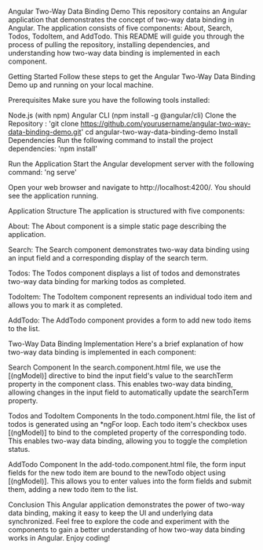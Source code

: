 Angular Two-Way Data Binding Demo
This repository contains an Angular application that demonstrates the concept of two-way data binding in Angular. The application consists of five components: About, Search, Todos, TodoItem, and AddTodo. This README will guide you through the process of pulling the repository, installing dependencies, and understanding how two-way data binding is implemented in each component.

Getting Started
Follow these steps to get the Angular Two-Way Data Binding Demo up and running on your local machine.

Prerequisites
Make sure you have the following tools installed:

Node.js (with npm)
Angular CLI (npm install -g @angular/cli)
Clone the Repository : 'git clone https://github.com/yourusername/angular-two-way-data-binding-demo.git'
cd angular-two-way-data-binding-demo
Install Dependencies
Run the following command to install the project dependencies: 'npm install'

Run the Application
Start the Angular development server with the following command: 'ng serve'

Open your web browser and navigate to http://localhost:4200/. You should see the application running.

Application Structure
The application is structured with five components:

About: The About component is a simple static page describing the application.

Search: The Search component demonstrates two-way data binding using an input field and a corresponding display of the search term.

Todos: The Todos component displays a list of todos and demonstrates two-way data binding for marking todos as completed.

TodoItem: The TodoItem component represents an individual todo item and allows you to mark it as completed.

AddTodo: The AddTodo component provides a form to add new todo items to the list.

Two-Way Data Binding Implementation
Here's a brief explanation of how two-way data binding is implemented in each component:

Search Component
In the search.component.html file, we use the [(ngModel)] directive to bind the input field's value to the searchTerm property in the component class. This enables two-way data binding, allowing changes in the input field to automatically update the searchTerm property.

Todos and TodoItem Components
In the todo.component.html file, the list of todos is generated using an *ngFor loop. Each todo item's checkbox uses [(ngModel)] to bind to the completed property of the corresponding todo. This enables two-way data binding, allowing you to toggle the completion status.

AddTodo Component
In the add-todo.component.html file, the form input fields for the new todo item are bound to the newTodo object using [(ngModel)]. This allows you to enter values into the form fields and submit them, adding a new todo item to the list.

Conclusion
This Angular application demonstrates the power of two-way data binding, making it easy to keep the UI and underlying data synchronized. Feel free to explore the code and experiment with the components to gain a better understanding of how two-way data binding works in Angular. Enjoy coding!
